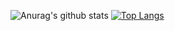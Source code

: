 ![Anurag's github stats](https://github-readme-stats.vercel.app/api?username=othmaneessafi&show_icons=true&theme=radical)
[![Top Langs](https://github-readme-stats.vercel.app/api/top-langs/?username=othmaneessafi)](https://github.com/anuraghazra/github-readme-stats)

